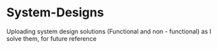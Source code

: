 # System-Designs
Uploading system design solutions (Functional and non - functional) as I solve them, for future reference
